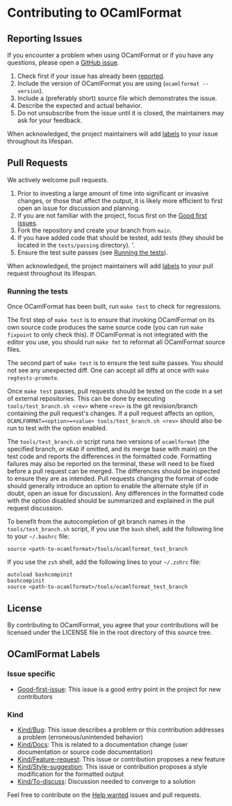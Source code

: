 # Contributing to OCamlFormat

## Reporting Issues

If you encounter a problem when using OCamlFormat or if you have any questions, please open a [GitHub issue](https://github.com/ocaml-ppx/ocamlformat/issues/).

1. Check first if your issue has already been [reported](https://github.com/ocaml-ppx/ocamlformat/issues/).
2. Include the version of OCamlFormat you are using (`ocamlformat --version`).
3. Include a (preferably short) source file which demonstrates the issue.
4. Describe the expected and actual behavior.
5. Do not unsubscribe from the issue until it is closed, the maintainers may ask for your feedback.

When acknowledged, the project maintainers will add [labels](#ocamlformat-labels) to your issue throughout its lifespan.

## Pull Requests

We actively welcome pull requests.

1. Prior to investing a large amount of time into significant or invasive changes, or those that affect the output, it is likely more efficient to first open an issue for discussion and planning.
2. If you are not familiar with the project, focus first on the [Good first issues](https://github.com/ocaml-ppx/ocamlformat/issues?utf8=%E2%9C%93&q=is%3Aissue+is%3Aopen+label%3A%22Good-first-issue+%3A%2B1%3A%22).
3. Fork the repository and create your branch from `main`.
4. If you have added code that should be tested, add tests (they should be located in the `tests/passing` directory).
'.
5. Ensure the test suite passes (see [Running the tests](#running-the-tests)).

When acknowledged, the project maintainers will add [labels](#ocamlformat-labels) to your pull request throughout its lifespan.


### Running the tests

Once OCamlFormat has been built, run `make test` to check for regressions.

The first step of `make test` is to ensure that invoking OCamlFormat on its own source code produces the same source code (you can run `make fixpoint` to only check this). If OCamlFormat is not integrated with the editor you use, you should run `make fmt` to reformat all OCamlFormat source files.

The second part of `make test` is to ensure the test suite passes. You should not see any unexpected diff. One can accept all diffs at once with `make regtests-promote`.

Once `make test` passes, pull requests should be tested on the code in a set of external repositories. This can be done by executing `tools/test_branch.sh <rev>` where `<rev>` is the git revision/branch containing the pull request's changes. If a pull request affects an option, `OCAMLFORMAT=<option>=<value> tools/test_branch.sh <rev>` should also be run to test with the option enabled.

The `tools/test_branch.sh` script runs two versions of `ocamlformat` (the specified branch, or `HEAD` if omitted, and its merge base with main) on the test code and reports the differences in the formatted code. Formatting failures may also be reported on the terminal, these will need to be fixed before a pull request can be merged. The differences should be inspected to ensure they are as intended. Pull requests changing the format of code should generally introduce an option to enable the alternate style (if in doubt, open an issue for discussion). Any differences in the formatted code with the option disabled should be summarized and explained in the pull request discussion.

To benefit from the autocompletion of git branch names in the `tools/test_branch.sh` script, if you use the `bash` shell, add the following line to your `~/.bashrc` file:
```
source <path-to-ocamlformat>/tools/ocamlformat_test_branch
```

If you use the `zsh` shell, add the following lines to your `~/.zshrc` file:
```
autoload bashcompinit
bashcompinit
source <path-to-ocamlformat>/tools/ocamlformat_test_branch
```

## License

By contributing to OCamlFormat, you agree that your contributions will be licensed under the LICENSE file in the root directory of this source tree.

## OCamlFormat Labels

### Issue specific

- [Good-first-issue](https://github.com/ocaml-ppx/ocamlformat/labels/Good-first-issue%20%3A%2B1%3A): This issue is a good entry point in the project for new contributors

### Kind

- [Kind/Bug](https://github.com/ocaml-ppx/ocamlformat/labels/Kind%2FBug%20%3Ax%3A): This issue describes a problem or this contribution addresses a problem (erroneous/unintended behavior)
- [Kind/Docs](https://github.com/ocaml-ppx/ocamlformat/labels/Kind%2FDocs): This is related to a documentation change (user documentation or source code documentation)
- [Kind/Feature-request](https://github.com/ocaml-ppx/ocamlformat/labels/Kind%2FFeature-request): This issue or contribution proposes a new feature
- [Kind/Style-suggestion](https://github.com/ocaml-ppx/ocamlformat/labels/Kind%2FStyle%20suggestion): This issue or contribution proposes a style modification for the formatted output
- [Kind/To-discuss](https://github.com/ocaml-ppx/ocamlformat/labels/Kind%2FTo-discuss): Discussion needed to converge to a solution

Feel free to contribute on the [Help wanted](https://github.com/ocaml-ppx/ocamlformat/labels/Help%20wanted%20%3Afire%3A) issues and pull requests.
